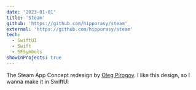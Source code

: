 ```yaml
---
date: '2023-01-01'
title: 'Steam'
github: 'https://github.com/hipporasy/steam'
external: 'https://github.com/hipporasy/steam'
tech:
  - SwiftUI
  - Swift
  - SFSymbols
showInProjects: true
---
```


The Steam App Concept redesign by [Oleg Pirogov](https://www.sketchappsources.com/free-source/4787-steam-mobile-app-concept-sketch-freebie-resource.html). 
I like this design, so I wanna make it in SwiftUI

